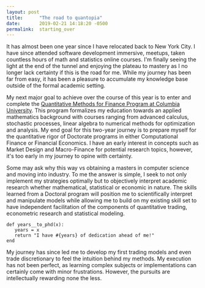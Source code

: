 ```yaml
---
layout: post
title:      "The road to quantopia"
date:       2019-02-21 14:18:20 -0500
permalink:  starting_over
---
```



It has almost been one year since I have relocated back to New York City. I have since attended software development immersive, meetups, taken countless hours of math and statistics online courses. I'm finally seeing the light at the end of the tunnel and enjoying the plateau to mastery as I no longer lack certainty if this is the road for me.  While my journey has been far from easy, it has been a pleasure to accumulate my knowledge base outside of the formal academic setting.

My next major goal to achieve over the course of this year is to enter and complete the [Quantitative Methods for Finance Program at Columbia University](http://sps.columbia.edu/certificates/quantitative-studies-for-finance-certificate). This program formalizes my education towards an applied mathematics background with courses ranging from advanced calculus, stochastic processes, linear algebra to numerical methods for optimization and analysis. My end goal for this two-year journey is to prepare myself for the quantitative rigor of Doctorate programs in either Computational Finance or Financial Economics. I have an early interest in concepts such as Market Design and Macro-Finance for potential research topics, however, it's too early in my journey to opine with certainty.

Some may ask why this way vs obtaining a masters in computer science and moving into industry. To me the answer is simple, I seek to not only implement my strategies optimally but to objectively interpret academic research whether mathematical, statistical or economic in nature. The skills learned from a Doctoral program will position me to scientifically interpret and manipulate models while allowing me to build on my existing skill set to have independent facilitation of the components of quantitative trading, econometric research and statistical modeling.

```
def years__to_phd(x):
   years = x
   return "I have #{years} of dedication ahead of me!"
end 
```

My journey has since led me to develop my first trading models and even trade discretionary to feel the intuition behind my methods. My execution has not been perfect, as learning complex subjects or implementations can certainly come with minor frustrations. However, the pursuits are intellectually rewarding none the less.





